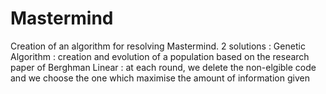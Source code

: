 # Mastermind
Creation of an algorithm for resolving Mastermind.
2 solutions : 
Genetic Algorithm : creation and evolution of a population based on the research paper of Berghman
Linear : at each round, we delete the non-elgible code and we choose the one which maximise the amount of information given 

